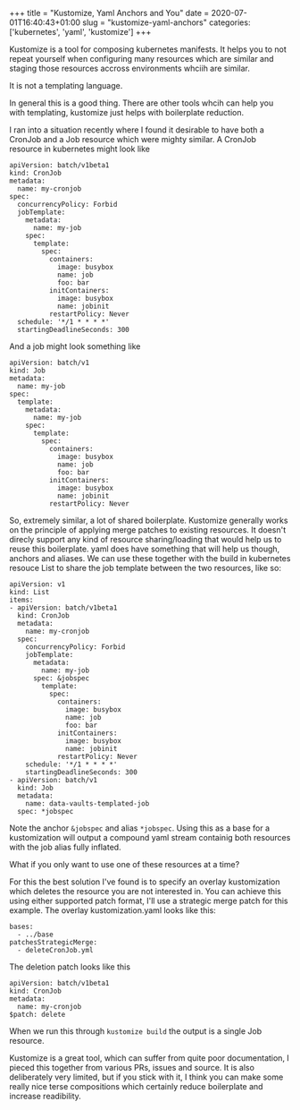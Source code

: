 +++
title = "Kustomize, Yaml Anchors and You"
date = 2020-07-01T16:40:43+01:00
slug = "kustomize-yaml-anchors"
categories: ['kubernetes', 'yaml', 'kustomize']
+++

Kustomize is a tool for composing kubernetes manifests. It helps you to not repeat yourself when configuring many resources which are similar and staging those resources accross environments whciih are similar.

It is not a templating language.

In general this is a good thing. There are other tools whcih can help you with templating, kustomize just helps with boilerplate reduction.

I ran into a situation recently where I found it desirable to have both a CronJob and a Job resource which were mighty similar. A CronJob resource in kubernetes might look like

```language=yaml
apiVersion: batch/v1beta1
kind: CronJob
metadata:
  name: my-cronjob
spec:
  concurrencyPolicy: Forbid
  jobTemplate:
    metadata:
      name: my-job
    spec:
      template:
        spec:
          containers:
            image: busybox
            name: job
            foo: bar
          initContainers:
            image: busybox
            name: jobinit
          restartPolicy: Never
  schedule: '*/1 * * * *'
  startingDeadlineSeconds: 300
```

And a job might look something like

```language=yaml
apiVersion: batch/v1
kind: Job
metadata:
  name: my-job
spec:
  template:
    metadata:
      name: my-job
    spec:
      template:
        spec:
          containers:
            image: busybox
            name: job
            foo: bar
          initContainers:
            image: busybox
            name: jobinit
          restartPolicy: Never
```

So, extremely similar, a lot of shared boilerplate. Kustomize generally works on the principle of applying merge patches to existing resources. It doesn't direcly support any kind of resource sharing/loading that would help us to reuse this boilerplate. yaml does have something that will help us though, anchors and aliases. We can use these together with the build in kubernetes resouce List to share the job template between the two resources, like so:

```language=yaml
apiVersion: v1
kind: List
items:
- apiVersion: batch/v1beta1
  kind: CronJob
  metadata:
    name: my-cronjob
  spec:
    concurrencyPolicy: Forbid
    jobTemplate:
      metadata:
        name: my-job
      spec: &jobspec
        template:
          spec:
            containers:
              image: busybox
              name: job
              foo: bar
            initContainers:
              image: busybox
              name: jobinit
            restartPolicy: Never
    schedule: '*/1 * * * *'
    startingDeadlineSeconds: 300
- apiVersion: batch/v1
  kind: Job
  metadata:
    name: data-vaults-templated-job
  spec: *jobspec
```

Note the anchor `&jobspec` and alias `*jobspec`. Using this as a base for a kustomization will output a compound yaml stream containig both resources with the job alias fully inflated.

What if you only want to use one of these resources at a time?

For this the best solution I've found is to specify an overlay kustomization which deletes the resource you are not interested in. You can achieve this using either supported patch format, I'll use a strategic merge patch for this example. The overlay kustomization.yaml looks like this:

```language=yaml
bases:
  - ../base
patchesStrategicMerge:
  - deleteCronJob.yml
```

The deletion patch looks like this

```
apiVersion: batch/v1beta1
kind: CronJob
metadata:
  name: my-cronjob
$patch: delete
```

When we run this through `kustomize build` the output is a single Job resource.

Kustomize is a great tool, which can suffer from quite poor documentation, I pieced this together from various PRs, issues and source. It is also deliberately very limited, but if you stick with it, I think you can make some really nice terse compositions which certainly reduce boilerplate and increase readibility.

